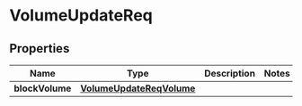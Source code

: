 # VolumeUpdateReq

## Properties
Name | Type | Description | Notes
------------ | ------------- | ------------- | -------------
**blockVolume** | [**VolumeUpdateReqVolume**](VolumeUpdateReqVolume.md) |  | 
